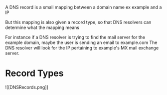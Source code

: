 A DNS record is a small mapping between a domain name
ex
	example
and a IP

But this mapping is also given a record type, so that DNS resolvers can determine what the mapping means

For instance
if a DNS resolver is trying to find the mail server for the example domain, maybe the user is sending an email to example.com
	The DNS resolver will look for the IP pertaining to example's MX mail exchange server.
# Record Types
![[DNSRecords.png]]